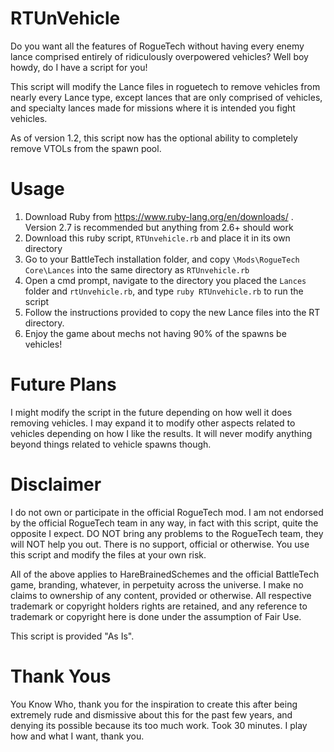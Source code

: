 # RTUnVehicle
Do you want all the features of RogueTech without having every enemy lance comprised entirely of ridiculously overpowered vehicles? Well boy howdy, do I have a script for you!

This script will modify the Lance files in roguetech to remove vehicles from nearly every Lance type, except lances that are only comprised of vehicles, and specialty lances made for missions where it is intended you fight vehicles.

As of version 1.2, this script now has the optional ability to completely remove VTOLs from the spawn pool.

# Usage
1) Download Ruby from https://www.ruby-lang.org/en/downloads/ . Version 2.7 is recommended but anything from 2.6+ should work
2) Download this ruby script, `RTUnvehicle.rb` and place it in its own directory
3) Go to your BattleTech installation folder, and copy `\Mods\RogueTech Core\Lances` into the same directory as `RTUnvehicle.rb`
4) Open a cmd prompt, navigate to the directory you placed the `Lances` folder and `rtUnvehicle.rb`, and type `ruby RTUnvehicle.rb` to run the script
5) Follow the instructions provided to copy the new Lance files into the RT directory.
6) Enjoy the game about mechs not having 90% of the spawns be vehicles!

# Future Plans
I might modify the script in the future depending on how well it does removing vehicles. I may expand it to modify other aspects related to vehicles depending on how I like the results. It will never modify anything beyond things related to vehicle spawns though.

# Disclaimer
I do not own or participate in the official RogueTech mod. I am not endorsed by the official RogueTech team in any way, in fact with this script, quite the opposite I expect. DO NOT bring any problems to the RogueTech team, they will NOT help you out. There is no support, official or otherwise. You use this script and modify the files at your own risk.

All of the above applies to HareBrainedSchemes and the official BattleTech game, branding, whatever, in perpetuity across the universe. I make no claims to ownership of any content, provided or otherwise. All respective trademark or copyright holders rights are retained, and any reference to trademark or copyright here is done under the assumption of Fair Use.

This script is provided "As Is".

# Thank Yous
You Know Who, thank you for the inspiration to create this after being extremely rude and dismissive about this for the past few years, and denying its possible because its too much work. Took 30 minutes. I play how and what I want, thank you.
